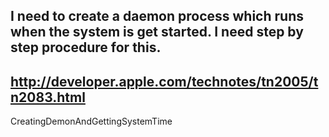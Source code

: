 I need to create a daemon process  which runs when the system is get started. I need step by step procedure for this. 
----
http://developer.apple.com/technotes/tn2005/tn2083.html
----
CreatingDemonAndGettingSystemTime
